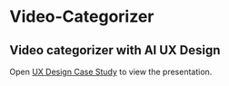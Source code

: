 # Video-Categorizer
## Video categorizer with AI UX Design

Open [UX Design Case Study](/UX%20Design%20Case%20Study%20Kira%20Hartlage.pdf) to view the presentation.
